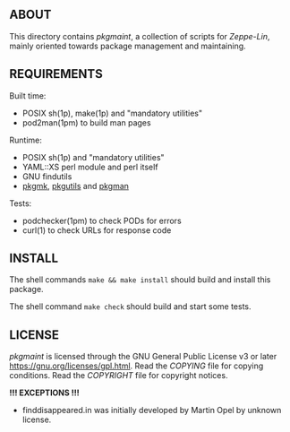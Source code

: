 ABOUT
-----
This directory contains *pkgmaint*, a collection of scripts for
*Zeppe-Lin*, mainly oriented towards package management and
maintaining.

REQUIREMENTS
------------
Built time:
  * POSIX sh(1p), make(1p) and "mandatory utilities"
  * pod2man(1pm) to build man pages

Runtime:
  * POSIX sh(1p) and "mandatory utilities"
  * YAML::XS perl module and perl itself
  * GNU findutils
  * [pkgmk][1], [pkgutils][2] and [pkgman][3]

Tests:
  * podchecker(1pm) to check PODs for errors
  * curl(1) to check URLs for response code

INSTALL
-------
The shell commands `make && make install` should build and install
this package.

The shell command `make check` should build and start some tests.

LICENSE
-------
*pkgmaint* is licensed through the GNU General Public License v3 or
later <https://gnu.org/licenses/gpl.html>.
Read the *COPYING* file for copying conditions.
Read the *COPYRIGHT* file for copyright notices.

**!!! EXCEPTIONS !!!**
* finddisappeared.in was initially developed by Martin Opel by unknown
  license.

<!------------------------------------------------------------------->
[1]: https://github.com/zeppe-lin/pkgmk
[2]: https://github.com/zeppe-lin/pkgutils
[3]: https://github.com/zeppe-lin/pkgman
<!------------------------------------------------------------------->

<!-- vim:sw=2:ts=2:sts=2:et:cc=72:tw=70
End of file. -->
